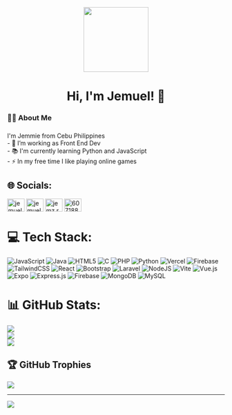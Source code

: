 <div align="center">
  <img height="150" src="https://media0.giphy.com/media/v1.Y2lkPTc5MGI3NjExZWRuZDhzdm02NGp3MWNwOGk3NmNpZnNtNmJ1ejRlZHo5cWUwNXE0ZyZlcD12MV9pbnRlcm5hbF9naWZfYnlfaWQmY3Q9Zw/pVGsAWjzvXcZW4ZBTE/giphy.gif"  />
</div>

###

<h1 align="center">Hi, I'm Jemuel! 👋</h1>

###

<h3 align="left">👩‍💻  About Me</h3>

###

<p align="left">I'm Jemmie from Cebu Philippines<br>- 🔭 I’m working as Front End Dev<br>- 📚 I'm currently learning Python and JavaScript<br>- ⚡ In my free time I like playing online games</p>

###


## 🌐 Socials:
<p align="left">
<a href="https://www.linkedin.com/in/jemuel-rosal-153387377/" target="blank"><img align="center" src="https://raw.githubusercontent.com/rahuldkjain/github-profile-readme-generator/master/src/images/icons/Social/linked-in-alt.svg" alt="jemuel rosal" height="30" width="40" /></a>
<a href="https://www.facebook.com/Jemz.Row" target="blank)"><img align="center" src="https://raw.githubusercontent.com/rahuldkjain/github-profile-readme-generator/master/src/images/icons/Social/facebook.svg" alt="jemuel rosal" height="30" width="40" /></a>
<a href="https://www.instagram.com/jemz.row/" target="blank"><img align="center" src="https://raw.githubusercontent.com/rahuldkjain/github-profile-readme-generator/master/src/images/icons/Social/instagram.svg" alt="jemz.row" height="30" width="40" /></a>
<a href="https://discord.com/users/607188891576827916" target="blank"><img align="center" src="https://raw.githubusercontent.com/rahuldkjain/github-profile-readme-generator/master/src/images/icons/Social/discord.svg" alt="607188891576827916" height="30" width="40" /></a>
</p>

# 💻 Tech Stack:
![JavaScript](https://img.shields.io/badge/javascript-%23323330.svg?style=for-the-badge&logo=javascript&logoColor=%23F7DF1E) ![Java](https://img.shields.io/badge/java-%23ED8B00.svg?style=for-the-badge&logo=openjdk&logoColor=white) ![HTML5](https://img.shields.io/badge/html5-%23E34F26.svg?style=for-the-badge&logo=html5&logoColor=white) ![C](https://img.shields.io/badge/c-%2300599C.svg?style=for-the-badge&logo=c&logoColor=white) ![PHP](https://img.shields.io/badge/php-%23777BB4.svg?style=for-the-badge&logo=php&logoColor=white) ![Python](https://img.shields.io/badge/python-3670A0?style=for-the-badge&logo=python&logoColor=ffdd54) ![Vercel](https://img.shields.io/badge/vercel-%23000000.svg?style=for-the-badge&logo=vercel&logoColor=white) ![Firebase](https://img.shields.io/badge/firebase-%23039BE5.svg?style=for-the-badge&logo=firebase) ![TailwindCSS](https://img.shields.io/badge/tailwindcss-%2338B2AC.svg?style=for-the-badge&logo=tailwind-css&logoColor=white) ![React](https://img.shields.io/badge/react-%2320232a.svg?style=for-the-badge&logo=react&logoColor=%2361DAFB) ![Bootstrap](https://img.shields.io/badge/bootstrap-%238511FA.svg?style=for-the-badge&logo=bootstrap&logoColor=white) ![Laravel](https://img.shields.io/badge/laravel-%23FF2D20.svg?style=for-the-badge&logo=laravel&logoColor=white) ![NodeJS](https://img.shields.io/badge/node.js-6DA55F?style=for-the-badge&logo=node.js&logoColor=white) ![Vite](https://img.shields.io/badge/vite-%23646CFF.svg?style=for-the-badge&logo=vite&logoColor=white) ![Vue.js](https://img.shields.io/badge/vue.js-%2335495e.svg?style=for-the-badge&logo=vuedotjs&logoColor=%234FC08D) ![Expo](https://img.shields.io/badge/expo-1C1E24?style=for-the-badge&logo=expo&logoColor=#D04A37) ![Express.js](https://img.shields.io/badge/express.js-%23404d59.svg?style=for-the-badge&logo=express&logoColor=%2361DAFB) ![Firebase](https://img.shields.io/badge/firebase-a08021?style=for-the-badge&logo=firebase&logoColor=ffcd34) ![MongoDB](https://img.shields.io/badge/MongoDB-%234ea94b.svg?style=for-the-badge&logo=mongodb&logoColor=white) ![MySQL](https://img.shields.io/badge/mysql-4479A1.svg?style=for-the-badge&logo=mysql&logoColor=white)
# 📊 GitHub Stats:
![](https://github-readme-stats.vercel.app/api?username=Jemzkie&theme=dark&hide_border=false&include_all_commits=false&count_private=false)<br/>
![](https://nirzak-streak-stats.vercel.app/?user=Jemzkie&theme=dark&hide_border=false)<br/>
![](https://github-readme-stats.vercel.app/api/top-langs/?username=Jemzkie&theme=dark&hide_border=false&include_all_commits=false&count_private=false&layout=compact)

## 🏆 GitHub Trophies
![](https://github-profile-trophy.vercel.app/?username=Jemzkie&theme=radical&no-frame=false&no-bg=true&margin-w=4)

---
[![](https://visitcount.itsvg.in/api?id=Jemzkie&icon=0&color=0)](https://visitcount.itsvg.in)

